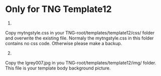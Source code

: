 # Only for TNG Template12

1.
Copy mytngstyle.css in your TNG-root/templates/template12/css/ folder and overwrite the existing file. Normaly the mytngstyle.css in this folder contains no css code. Otherwise please make a backup.

2.
Copy the lgrey007.jpg in you TNG-root/templates/template12/img/ folder. This file is your template body background picture.  
